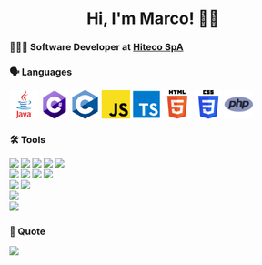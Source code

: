 <h1 align="center"> Hi, I'm Marco! 👋🏻 </h1>

### 👨🏻‍💻 Software Developer at [Hiteco SpA](https://www.hiteco.it/)

### 🗣️ Languages

<div>
  <img src="https://raw.githubusercontent.com/marco-croce/readme_icons/refs/heads/main/languages/java.png" title="Java" **alt="Java" width="50" height="50" />
  <img src="https://raw.githubusercontent.com/marco-croce/readme_icons/refs/heads/main/languages/c%23.png" title="C#" **alt="C#" width="50" height="50" />
  <img src="https://raw.githubusercontent.com/marco-croce/readme_icons/refs/heads/main/languages/c.png" title="C" **alt="C" width="50" height="50" />
  <img src="https://raw.githubusercontent.com/marco-croce/readme_icons/refs/heads/main/languages/javascript.png" title="JavaScript" **alt="JavaScript" width="50" height="50" />
  <img src="https://raw.githubusercontent.com/marco-croce/readme_icons/refs/heads/main/languages/typescript.png" title="TypeScript" **alt="TypeScript" width="50" height="50" />
  <img src="https://raw.githubusercontent.com/marco-croce/readme_icons/refs/heads/main/languages/html.png" title="HTML5" **alt="HTML5" width="50" height="50" />
  <img src="https://raw.githubusercontent.com/marco-croce/readme_icons/refs/heads/main/languages/css.png" title="CSS3" **alt="CSS3" width="50" height="50" />
  <img src="https://raw.githubusercontent.com/marco-croce/readme_icons/refs/heads/main/languages/php.png" title="PHP" **alt="PHP" width="50" height="50" />
</div>

### 🛠️ Tools

<div>
  <img  height="30"  src="https://img.shields.io/badge/Eclipse-2C2255?style=for-the-badge&logo=Eclipse IDE&logoColor=white">
  <img  height="30"  src="https://img.shields.io/badge/Visual Studio Code-007ACC?style=for-the-badge&logo=Visual Studio Code&logoColor=white">
  <img  height="30"  src="https://img.shields.io/badge/Visual Studio-5C2D91?style=for-the-badge&logo=Visual Studio&logoColor=white">
  <img  height="30"  src="https://img.shields.io/badge/Apache NetBeans IDE-1B6AC6?style=for-the-badge&logo=Apache NetBeans IDE&logoColor=white">
  <img  height="30"  src="https://img.shields.io/badge/Git-F05032?style=for-the-badge&logo=git&logoColor=white">
</div>
<div>
  <img  height="30"  src="https://img.shields.io/badge/.Net-512BD4?style=for-the-badge&logo=.Net&logoColor=white">
  <img  height="30"  src="https://img.shields.io/badge/Xamarin-0055EB?style=for-the-badge&logo=Xamarin&logoColor=white">
  <img  height="30"  src="https://img.shields.io/badge/Arduino-00979D?style=for-the-badge&logo=Arduino&logoColor=white">
  <img  height="30"  src="https://img.shields.io/badge/Ionic-3880FF?style=for-the-badge&logo=Ionic&logoColor=white">
</div>
<div>
  <img  height="30"  src="https://img.shields.io/badge/Apache Maven-C71A36?style=for-the-badge&logo=Apache Maven&logoColor=white">
  <img  height="30"  src="https://img.shields.io/badge/Apache Tomcat-F8DC75?style=for-the-badge&logo=Apache Tomcat&logoColor=black">
</div>
<div>
  <img  height="30"  src="https://img.shields.io/badge/MySQL-4479A1?style=for-the-badge&logo=MySQL&logoColor=white">
</div>
<div>
  <img  height="30"  src="https://img.shields.io/badge/SAP-0FAAFF?style=for-the-badge&logo=SAP&logoColor=white">
</div>

### 💭 Quote
![](https://quotes-github-readme.vercel.app/api?quote=Talk%20is%20cheap%2C%20show%20me%20the%20code.%20%E2%80%93&type=horizontal&theme=nord&border=true&author=Linus%20Torvalds)


